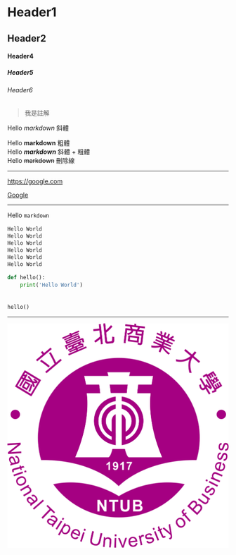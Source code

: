 # Header1
## Header2
#### Header4
##### Header5
###### Header6

> 我是註解

Hello *markdown* 斜體

Hello **markdown** 粗體  
Hello ***markdown*** 斜體 + 粗體  
Hello ~~markdown~~ 刪除線

---

<https://google.com>

[Google](https://google.com)

---

Hello `markdown`

```
Hello World
Hello World
Hello World
Hello World
Hello World
Hello World
```

```python
def hello():
    print('Hello World')


hello()
```

---

![](./ntub.png)